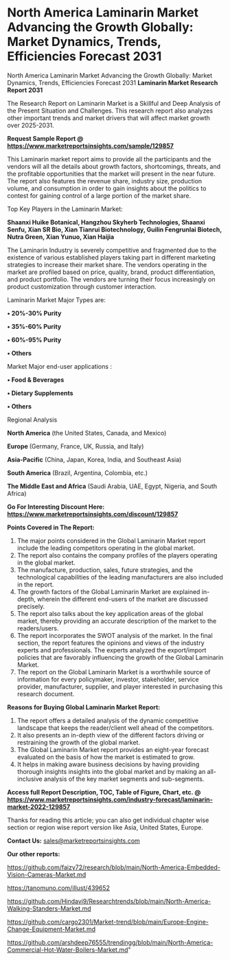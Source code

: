 # North America Laminarin Market Advancing the Growth Globally: Market Dynamics, Trends, Efficiencies Forecast 2031
North America Laminarin Market Advancing the Growth Globally: Market Dynamics, Trends, Efficiencies Forecast 2031
<strong>Laminarin Market Research Report 2031</strong>

The Research Report on Laminarin Market is a Skillful and Deep Analysis of the Present Situation and Challenges. This research report also analyzes other important trends and market drivers that will affect market growth over 2025-2031.

<strong>Request Sample Report @ <a href=https://www.marketreportsinsights.com/sample/129857>https://www.marketreportsinsights.com/sample/129857</a></strong>

This Laminarin market report aims to provide all the participants and the vendors will all the details about growth factors, shortcomings, threats, and the profitable opportunities that the market will present in the near future. The report also features the revenue share, industry size, production volume, and consumption in order to gain insights about the politics to contest for gaining control of a large portion of the market share.

Top Key Players in the Laminarin Market:

<strong>Shaanxi Huike Botanical, Hangzhou Skyherb Technologies, Shaanxi Senfu, Xian SR Bio, Xian Tianrui Biotechnology, Guilin Fengrunlai Biotech, Nutra Green, Xian Yunuo, Xian Haijia</strong>

The Laminarin Industry is severely competitive and fragmented due to the existence of various established players taking part in different marketing strategies to increase their market share. The vendors operating in the market are profiled based on price, quality, brand, product differentiation, and product portfolio. The vendors are turning their focus increasingly on product customization through customer interaction.

Laminarin Market Major Types are:

<strong>• 20%-30% Purity

• 35%-60% Purity

• 60%-95% Purity

• Others</strong>

Market Major end-user applications :

<strong>• Food & Beverages

• Dietary Supplements

• Others</strong>

Regional Analysis

</u><strong><b>North America</b></strong> (the United States, Canada, and Mexico)

<strong><b>Europe </b></strong>(Germany, France, UK, Russia, and Italy)

<strong><b>Asia-Pacific</b></strong> (China, Japan, Korea, India, and Southeast Asia)

<strong><b>South America</b></strong> (Brazil, Argentina, Colombia, etc.)

<strong><b>The Middle East and Africa</b></strong> (Saudi Arabia, UAE, Egypt, Nigeria, and South Africa)

<strong>Go For Interesting Discount Here: <a href=https://www.marketreportsinsights.com/discount/129857>https://www.marketreportsinsights.com/discount/129857</a></strong>

<strong>Points Covered in The Report:</strong>
<ol>
  <li>The major points considered in the Global Laminarin Market report include the leading competitors operating in the global market.</li>
  <li>The report also contains the company profiles of the players operating in the global market.</li>
  <li>The manufacture, production, sales, future strategies, and the technological capabilities of the leading manufacturers are also included in the report.</li>
  <li>The growth factors of the Global Laminarin Market are explained in-depth, wherein the different end-users of the market are discussed precisely.</li>
  <li>The report also talks about the key application areas of the global market, thereby providing an accurate description of the market to the readers/users.</li>
  <li>The report incorporates the SWOT analysis of the market. In the final section, the report features the opinions and views of the industry experts and professionals. The experts analyzed the export/import policies that are favorably influencing the growth of the Global Laminarin Market.</li>
  <li>The report on the Global Laminarin Market is a worthwhile source of information for every policymaker, investor, stakeholder, service provider, manufacturer, supplier, and player interested in purchasing this research document.</li>
</ol>
<strong>Reasons for Buying Global Laminarin Market Report:</strong>

<ol>
  <li>The report offers a detailed analysis of the dynamic competitive landscape that keeps the reader/client well ahead of the competitors.</li>
  <li>It also presents an in-depth view of the different factors driving or restraining the growth of the global market.</li>
  <li>The Global Laminarin Market report provides an eight-year forecast evaluated on the basis of how the market is estimated to grow.</li>
  <li>It helps in making aware business decisions by having providing thorough insights insights into the global market and by making an all-inclusive analysis of the key market segments and sub-segments.</li>
</ol>
<strong>Access full Report Description, TOC, Table of Figure, Chart, etc. @ <a href=https://www.marketreportsinsights.com/industry-forecast/laminarin-market-2022-129857>https://www.marketreportsinsights.com/industry-forecast/laminarin-market-2022-129857</a></strong>


Thanks for reading this article; you can also get individual chapter wise section or region wise report version like Asia, United States, Europe.

<strong>Contact Us:</strong>
sales@marketreportsinsights.com

<strong>Our other reports:</strong>

<a href=https://github.com/faizy72/research/blob/main/North-America-Embedded-Vision-Cameras-Market.md>https://github.com/faizy72/research/blob/main/North-America-Embedded-Vision-Cameras-Market.md</a>

<a href=https://tanomuno.com/illust/439652>https://tanomuno.com/illust/439652</a>

<a href=https://github.com/Hindavi9/Researchtrends/blob/main/North-America-Walking-Standers-Market.md>https://github.com/Hindavi9/Researchtrends/blob/main/North-America-Walking-Standers-Market.md</a>

<a href=https://github.com/cargo2301/Market-trend/blob/main/Europe-Engine-Change-Equipment-Market.md>https://github.com/cargo2301/Market-trend/blob/main/Europe-Engine-Change-Equipment-Market.md</a>

<a href=https://github.com/arshdeep76555/trendingg/blob/main/North-America-Commercial-Hot-Water-Boilers-Market.md>https://github.com/arshdeep76555/trendingg/blob/main/North-America-Commercial-Hot-Water-Boilers-Market.md</a>"
